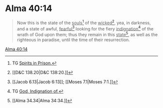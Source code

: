 # Alma 40:14

> Now this is the state of the <u>souls</u>[^a] of the <u>wicked</u>[^b], yea, in darkness, and a state of awful, <u>fearful</u>[^c] looking for the fiery <u>indignation</u>[^d] of the wrath of God upon them; thus they remain in this <u>state</u>[^e], as well as the righteous in paradise, until the time of their resurrection.

[Alma 40:14](https://www.churchofjesuschrist.org/study/scriptures/bofm/alma/40?lang=eng&id=p14#p14)


[^a]: TG [Spirits in Prison.](https://www.churchofjesuschrist.org/study/scriptures/tg/spirits-in-prison?lang=eng)
[^b]: [[D&C 138.20|D&C 138:20.]]
[^c]: [[Jacob 6.13|Jacob 6:13]]; [[Moses 7.1|Moses 7:1.]]
[^d]: TG [God, Indignation of.](https://www.churchofjesuschrist.org/study/scriptures/tg/god-indignation-of?lang=eng)
[^e]: [[Alma 34.34|Alma 34:34.]]
